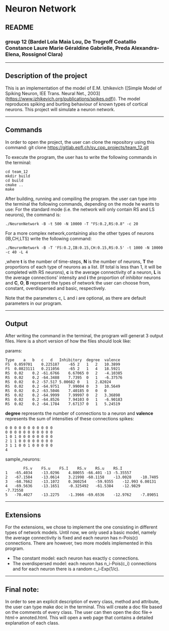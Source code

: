 # Neuron Network

## README

### group 12 (Bardel Lola Maia Lou, De Trogroff Coatallio Constance Laure Marie Géraldine Gabrielle, Preda Alexandra-Elena, Rossignol Clara)

*************************************************

## Description of the project

This is an implementation of the model of E.M. Izhikevich
([Simple Model of Spiking Neuron, IEE Trans. Neural Net., 2003] (https://www.izhikevich.org/publications/spikes.pdf)).
The model reproduces spiking and burting behaviour of known types of cortical neurons.
This project will simulate a neuron network.


*************************************************

## Commands

In order to open the project, the user can clone the repository using this command:
git clone https://gitlab.epfl.ch/sv_cpp_projects/team_12.git

To execute the program, the user has to write the following commands in the terminal:
```
cd team_12
mkdir build
cd build
cmake ..
make
```
After building, running and compiling the program. the user can type into the terminal the following commands, depending on the mode he wants to use:
For the standard mode (i.e. the network will only contain RS and LS neurons), the command is:
```
./NeuronNetwork -B -t 500 -N 10000 -T "FS:0.2,RS:0.8" -c 20
```
For a more complex network,containing also the other types of neurons (IB,CH,LTS) write the following command:
```
./NeuronNetwork -B -T 'FS:0.2,IB:0.15,CH:0.15,RS:0.5' -t 1000 -N 10000 -c 40 -L 4
```
,where **t** is the number of time-steps, **N** is the number of neurons, **T** the proportions of each type of neurons as a list.
(If total is less than 1, it will be completed with RS neurons),
 **c** is the average connectivity of a neuron, **L** is the average connections' intensity and **i** the proportion of inhibitor neurons
and **C**, **O**, **B** represent the types of network the user can choose from, constant, overdispersed and basic, respectively.

Note that the parameters c, L and i are optional, as there are default parameters in our program.

*************************************************

## Output

After writing the command in the terminal, the program will generat 3 output files.
Here is a short version of how the files should look like:

params:
```
Type	a	b	c	d	Inhibitory	degree	valence
FS	0.059701	0.225187	-65	2	1	2	10.3899
FS	0.0823111	0.211056	-65	2	1	4	18.5921
RS	0.02	0.2	-61.6766	6.67065	0	2	-4.10385
RS	0.02	0.2	-64.3488	7.7395	0	1	-6.37576
RS	0.02	0.2	-57.517	5.00682	0	1	2.82024
RS	0.02	0.2	-64.9751	7.99004	0	3	10.5649
RS	0.02	0.2	-63.5046	7.40185	0	0	0
RS	0.02	0.2	-64.9999	7.99997	0	2	3.36898
RS	0.02	0.2	-64.8526	7.94103	0	1	-6.90183
RS	0.02	0.2	-64.1784	7.67137	0	1	5.24519
```
**degree** represents the number of connections to a neuron and **valence** represents the sum of intensities of these connections
spikes:
```
0 0 0 0 0 0 0 0 0 0 0 
0 0 0 0 0 0 0 0 0 0 0 
1 0 1 0 0 0 0 0 0 0 0 
2 1 1 0 0 0 0 0 0 0 0 
3 1 1 0 0 1 0 0 0 0 0 
4
```
sample_neurons:
```	
		FS.v	FS.u	FS.I	RS.v	RS.u	RS.I
1	-65.4034	-13.0296	4.80055	-66.401	-13	-5.35557
2	-67.1584	-13.0614	3.21998	-60.1158	-13.0028	-10.7405
3	-68.7662	-13.1072	0.360254	-59.9355	-12.993	6.00131
4	-69.5636	-13.1651	-0.325492	-61.5384	-12.9829	-7.72558
5	-70.4027	-13.2275	-1.3966	-69.6536	-12.9762	-7.89051
```
*************************************************

## Extensions

For the extensions, we chose to implement the one consisting in different types of network models.
Until now, we only used a basic model, namely the average connectivity is fixed and each neuron has n-Pois(c) connections.
There are however, two more models implemented in this program.

* The constant model: each neuron has exactly c connections.
* The overdispersed model: each neuron has n_i-Pois(c_i) connections and for each neuron there is a random c_i-Exp(1/c).

*************************************************

## Final note:
In order to see an explicit description of every class, method and attribute, the user can type make doc in the terminal.
This will create a doc file based on the comments of every class. The user can then open the doc file-> html-> annoted.html.
This will open a web page that contains a detailed explanation of each class.


